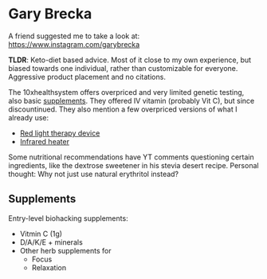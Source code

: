 # Gary Brecka

A friend suggested me to take a look at: <https://www.instagram.com/garybrecka>

**TLDR**: Keto-diet based advice. Most of it close to my own experience, but biased towards one individual, rather than customizable for everyone. Aggressive product placement and no citations.

The 10xhealthsystem offers overpriced and very limited genetic testing, also basic [supplements](#supplements). They offered IV vitamin (probably Vit C), but since discountinued. They also mention a few overpriced versions of what I already use:

- [Red light therapy device](https://amzn.to/493Ilyz)
- [Infrared heater](https://amzn.to/41MkGQJ)

Some nutritional recommendations have YT comments questioning certain ingredients, like the dextrose sweetener in his stevia desert recipe. Personal thought: Why not just use natural erythritol instead?

## Supplements

Entry-level biohacking supplements:

- Vitmin C (1g)
- D/A/K/E + minerals
- Other herb supplements for
  - Focus
  - Relaxation
